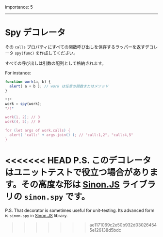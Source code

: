 importance: 5

---

# Spy デコレータ

その `calls` プロパティにすべての関数呼び出しを保存するラッパーを返すデコレータ `spy(func)` を作成してください。

すべての呼び出しは引数の配列として格納されます。

For instance:

```js
function work(a, b) {
  alert( a + b ); // work は任意の関数またはメソッド
}

*!*
work = spy(work);
*/!*

work(1, 2); // 3
work(4, 5); // 9

for (let args of work.calls) {
  alert( 'call:' + args.join() ); // "call:1,2", "call:4,5"
}
```

<<<<<<< HEAD
P.S. このデコレータはユニットテストで役立つ場合があります。その高度な形は [Sinon.JS](http://sinonjs.org/) ライブラリの `sinon.spy` です。
=======
P.S. That decorator is sometimes useful for unit-testing. Its advanced form is `sinon.spy` in [Sinon.JS](http://sinonjs.org/) library.
>>>>>>> ae1171069c2e50b932d030264545e126138d5bdc
